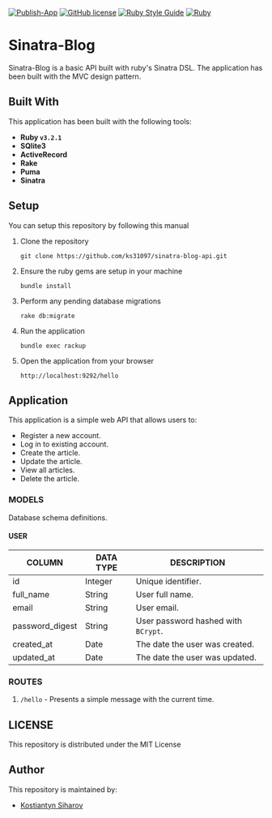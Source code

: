 [![Publish-App](https://github.com/ks31097/sinatra-blog-api/actions/workflows/main.yml/badge.svg)](https://github.com/ks31097/sinatra-blog-api/actions/workflows/main.yml)
[![GitHub license](https://img.shields.io/github/license/Naereen/StrapDown.js.svg)](https://github.com/ks31097/sinatra-blog-api/blob/main/LICENSE)
[![Ruby Style Guide](https://img.shields.io/badge/code_style-rubocop-brightgreen.svg)](https://github.com/rubocop/rubocop)
[![Ruby](https://badgen.net/badge/icon/ruby?icon=ruby&label)](https://https://ruby-lang.org/)

# Sinatra-Blog
Sinatra-Blog is a basic API built with ruby's Sinatra DSL. 
The application has been built with the MVC design pattern.

## Built With
This application has been built with the following tools:
- **Ruby `v3.2.1`**
- **SQlite3**
- **ActiveRecord**
- **Rake**
- **Puma**
- **Sinatra**

## Setup
You can setup this repository by following this manual

1. Clone the repository
    ```{shell}
   git clone https://github.com/ks31097/sinatra-blog-api.git
   ```
2. Ensure the ruby gems are setup in your machine
    ```{shell}
   bundle install
   ```
3. Perform any pending database migrations
   ```{shell}
   rake db:migrate
   ```
4. Run the application
    ```{shell}
    bundle exec rackup
    ```
5. Open the application from your browser
    ```
   http://localhost:9292/hello
   ```
## Application
This application is a simple web API that allows users to:

- Register a new account.
- Log in to existing account.
- Create the article.
- Update the article.
- View all articles.
- Delete the article.

### MODELS
Database schema definitions.

#### USER
| COLUMN        | DATA TYPE | DESCRIPTION                           | 
|---------------|-----------|---------------------------------------|
| id              | Integer   | Unique identifier.                    |
| full_name       | String    | User full name.                       |
| email           | String    | User email.                           |
| password_digest | String    | User password hashed with `BCrypt`.   |
| created_at      | Date      | The date the user was created.        |
| updated_at      | Date      | The date the user was updated.        |

### ROUTES
1. `/hello` - Presents a simple message with the current time.

## LICENSE
This repository is distributed under the MIT License

## Author
This repository is maintained by:

- [Kostiantyn Siharov](https://github.com/ks31097) 
